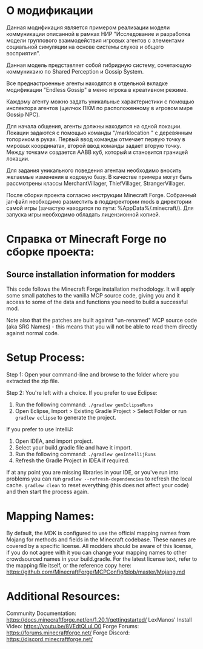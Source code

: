 # О модификации

Данная модификация является примером реализации модели коммуникации описанной в рамках НИР
"Исследование и разработка модели группового взаимодействия игровых агентов с элементами социальной
симуляции на основе системы слухов и общего восприятия".

Данная модель представляет собой гибридную систему, сочетающую коммуникаию по Shared Perception и Gossip System.

Все преднастроенные агенты находятся в отдельной вкладке модификации "Endless Gossip" в меню игрока в креативном режиме.

Каждому агенту можно задать уникальные характеристики с помощью инспектора агентов (щелчок ПКМ по расположенному в игровом мире Gossip NPC).

Для начала общения, агенты должны находится на одной локации. Локации задаются с помощью команды "/marklocation <name>" с деревянным топориком в руках.
Первый ввод команды отмечает первую точку в мировых координатах, второй ввод команды задает вторую точку. Между точками создается AABB куб, который и становится границей локации.

Для задания уникального поведения агентам необходимо вносить желаемые изменения в кодовую базу. В качестве примера могут быть рассмотрены классы MerchantVillager, ThiefVillager, StrangerVillager.

После сборки проекта согласно инструкции Minecraft Forge.
Собранный jar-файл необходимо разместить в поддиректории mods в директории самой игры (зачастую находится по пути: %AppData%/.minecraft/).
Для запуска игры необходимо обладать лицензионной копией.

# Справка от Minecraft Forge по сборке проекта:

Source installation information for modders
-------------------------------------------
This code follows the Minecraft Forge installation methodology. It will apply
some small patches to the vanilla MCP source code, giving you and it access 
to some of the data and functions you need to build a successful mod.

Note also that the patches are built against "un-renamed" MCP source code (aka
SRG Names) - this means that you will not be able to read them directly against
normal code.

Setup Process:
==============================

Step 1: Open your command-line and browse to the folder where you extracted the zip file.

Step 2: You're left with a choice.
If you prefer to use Eclipse:
1. Run the following command: `./gradlew genEclipseRuns`
2. Open Eclipse, Import > Existing Gradle Project > Select Folder 
   or run `gradlew eclipse` to generate the project.

If you prefer to use IntelliJ:
1. Open IDEA, and import project.
2. Select your build.gradle file and have it import.
3. Run the following command: `./gradlew genIntellijRuns`
4. Refresh the Gradle Project in IDEA if required.

If at any point you are missing libraries in your IDE, or you've run into problems you can 
run `gradlew --refresh-dependencies` to refresh the local cache. `gradlew clean` to reset everything 
(this does not affect your code) and then start the process again.

Mapping Names:
=============================
By default, the MDK is configured to use the official mapping names from Mojang for methods and fields 
in the Minecraft codebase. These names are covered by a specific license. All modders should be aware of this
license, if you do not agree with it you can change your mapping names to other crowdsourced names in your 
build.gradle. For the latest license text, refer to the mapping file itself, or the reference copy here:
https://github.com/MinecraftForge/MCPConfig/blob/master/Mojang.md

Additional Resources: 
=========================
Community Documentation: https://docs.minecraftforge.net/en/1.20.1/gettingstarted/
LexManos' Install Video: https://youtu.be/8VEdtQLuLO0
Forge Forums: https://forums.minecraftforge.net/
Forge Discord: https://discord.minecraftforge.net/
